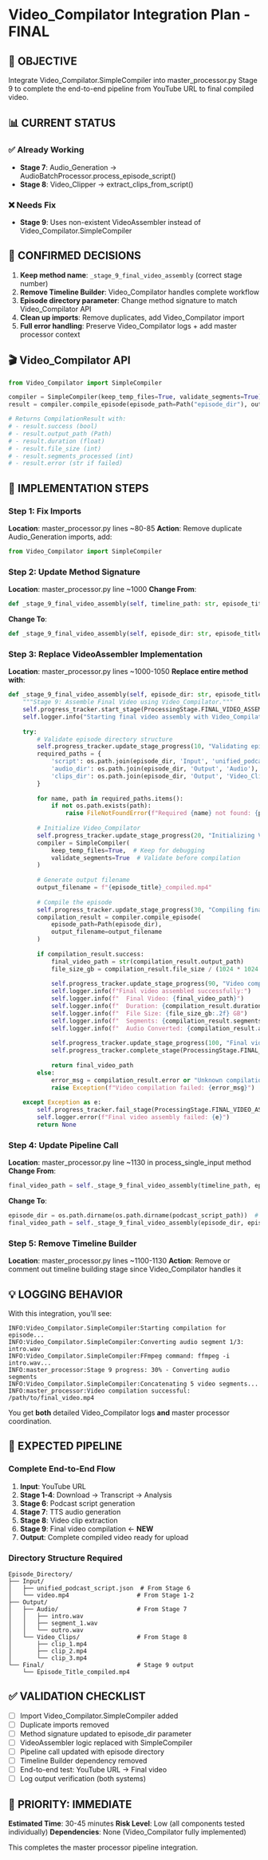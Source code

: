 # Video_Compilator Integration Plan - FINAL

## 🎯 OBJECTIVE
Integrate Video_Compilator.SimpleCompiler into master_processor.py Stage 9 to complete the end-to-end pipeline from YouTube URL to final compiled video.

## 📊 CURRENT STATUS

### ✅ Already Working
- **Stage 7**: Audio_Generation → AudioBatchProcessor.process_episode_script()
- **Stage 8**: Video_Clipper → extract_clips_from_script()

### ❌ Needs Fix  
- **Stage 9**: Uses non-existent VideoAssembler instead of Video_Compilator.SimpleCompiler

## 🔧 CONFIRMED DECISIONS

1. **Keep method name**: `_stage_9_final_video_assembly` (correct stage number)
2. **Remove Timeline Builder**: Video_Compilator handles complete workflow
3. **Episode directory parameter**: Change method signature to match Video_Compilator API
4. **Clean up imports**: Remove duplicates, add Video_Compilator import
5. **Full error handling**: Preserve Video_Compilator logs + add master processor context

## 🎬 Video_Compilator API

```python
from Video_Compilator import SimpleCompiler

compiler = SimpleCompiler(keep_temp_files=True, validate_segments=True)
result = compiler.compile_episode(episode_path=Path("episode_dir"), output_filename="video.mp4")

# Returns CompilationResult with:
# - result.success (bool)
# - result.output_path (Path) 
# - result.duration (float)
# - result.file_size (int)
# - result.segments_processed (int)
# - result.error (str if failed)
```

## 🚀 IMPLEMENTATION STEPS

### Step 1: Fix Imports
**Location**: master_processor.py lines ~80-85
**Action**: Remove duplicate Audio_Generation imports, add:
```python
from Video_Compilator import SimpleCompiler
```

### Step 2: Update Method Signature  
**Location**: master_processor.py line ~1000
**Change From**:
```python
def _stage_9_final_video_assembly(self, timeline_path: str, episode_title: str) -> Optional[str]:
```
**Change To**:
```python
def _stage_9_final_video_assembly(self, episode_dir: str, episode_title: str) -> Optional[str]:
```

### Step 3: Replace VideoAssembler Implementation
**Location**: master_processor.py lines ~1000-1050
**Replace entire method with**:
```python
def _stage_9_final_video_assembly(self, episode_dir: str, episode_title: str) -> Optional[str]:
    """Stage 9: Assemble Final Video using Video_Compilator."""
    self.progress_tracker.start_stage(ProcessingStage.FINAL_VIDEO_ASSEMBLY, estimated_duration=300)
    self.logger.info("Starting final video assembly with Video_Compilator")
    
    try:
        # Validate episode directory structure
        self.progress_tracker.update_stage_progress(10, "Validating episode directory")
        required_paths = {
            'script': os.path.join(episode_dir, 'Input', 'unified_podcast_script.json'),
            'audio_dir': os.path.join(episode_dir, 'Output', 'Audio'),
            'clips_dir': os.path.join(episode_dir, 'Output', 'Video_Clips')
        }
        
        for name, path in required_paths.items():
            if not os.path.exists(path):
                raise FileNotFoundError(f"Required {name} not found: {path}")
        
        # Initialize Video_Compilator
        self.progress_tracker.update_stage_progress(20, "Initializing Video_Compilator")
        compiler = SimpleCompiler(
            keep_temp_files=True,  # Keep for debugging
            validate_segments=True  # Validate before compilation
        )
        
        # Generate output filename
        output_filename = f"{episode_title}_compiled.mp4"
        
        # Compile the episode
        self.progress_tracker.update_stage_progress(30, "Compiling final video")
        compilation_result = compiler.compile_episode(
            episode_path=Path(episode_dir),
            output_filename=output_filename
        )
        
        if compilation_result.success:
            final_video_path = str(compilation_result.output_path)
            file_size_gb = compilation_result.file_size / (1024 * 1024 * 1024) if compilation_result.file_size else 0
            
            self.progress_tracker.update_stage_progress(90, "Video compilation complete")
            self.logger.info(f"Final video assembled successfully:")
            self.logger.info(f"  Final Video: {final_video_path}")
            self.logger.info(f"  Duration: {compilation_result.duration:.2f}s")
            self.logger.info(f"  File Size: {file_size_gb:.2f} GB")
            self.logger.info(f"  Segments: {compilation_result.segments_processed}")
            self.logger.info(f"  Audio Converted: {compilation_result.audio_segments_converted}")
            
            self.progress_tracker.update_stage_progress(100, "Final video assembly complete")
            self.progress_tracker.complete_stage(ProcessingStage.FINAL_VIDEO_ASSEMBLY)
            
            return final_video_path
        else:
            error_msg = compilation_result.error or "Unknown compilation error"
            raise Exception(f"Video compilation failed: {error_msg}")
            
    except Exception as e:
        self.progress_tracker.fail_stage(ProcessingStage.FINAL_VIDEO_ASSEMBLY, str(e))
        self.logger.error(f"Final video assembly failed: {e}")
        return None
```

### Step 4: Update Pipeline Call
**Location**: master_processor.py line ~1130 in process_single_input method
**Change From**:
```python
final_video_path = self._stage_9_final_video_assembly(timeline_path, episode_title)
```
**Change To**:
```python
episode_dir = os.path.dirname(os.path.dirname(podcast_script_path))  # Get episode root
final_video_path = self._stage_9_final_video_assembly(episode_dir, episode_title)
```

### Step 5: Remove Timeline Builder
**Location**: master_processor.py lines ~1100-1130
**Action**: Remove or comment out timeline building stage since Video_Compilator handles it

## 💡 LOGGING BEHAVIOR

With this integration, you'll see:
```
INFO:Video_Compilator.SimpleCompiler:Starting compilation for episode...
INFO:Video_Compilator.SimpleCompiler:Converting audio segment 1/3: intro.wav  
INFO:Video_Compilator.SimpleCompiler:FFmpeg command: ffmpeg -i intro.wav...
INFO:master_processor:Stage 9 progress: 30% - Converting audio segments
INFO:Video_Compilator.SimpleCompiler:Concatenating 5 video segments...
INFO:master_processor:Video compilation successful: /path/to/final_video.mp4
```

You get **both** detailed Video_Compilator logs **and** master processor coordination.

## 🎯 EXPECTED PIPELINE

### Complete End-to-End Flow
1. **Input**: YouTube URL
2. **Stage 1-4**: Download → Transcript → Analysis  
3. **Stage 6**: Podcast script generation
4. **Stage 7**: TTS audio generation
5. **Stage 8**: Video clip extraction  
6. **Stage 9**: Final video compilation ← **NEW**
7. **Output**: Complete compiled video ready for upload

### Directory Structure Required
```
Episode_Directory/
├── Input/
│   ├── unified_podcast_script.json  # From Stage 6
│   └── video.mp4                   # From Stage 1-2
├── Output/
│   ├── Audio/                      # From Stage 7
│   │   ├── intro.wav
│   │   ├── segment_1.wav
│   │   └── outro.wav
│   └── Video_Clips/                # From Stage 8
│       ├── clip_1.mp4
│       ├── clip_2.mp4
│       └── clip_3.mp4
└── Final/                          # Stage 9 output
    └── Episode_Title_compiled.mp4
```

## ✅ VALIDATION CHECKLIST

- [ ] Import Video_Compilator.SimpleCompiler added
- [ ] Duplicate imports removed
- [ ] Method signature updated to episode_dir parameter
- [ ] VideoAssembler logic replaced with SimpleCompiler
- [ ] Pipeline call updated with episode directory
- [ ] Timeline Builder dependency removed
- [ ] End-to-end test: YouTube URL → Final video
- [ ] Log output verification (both systems)

## 🚀 PRIORITY: IMMEDIATE

**Estimated Time**: 30-45 minutes
**Risk Level**: Low (all components tested individually)
**Dependencies**: None (Video_Compilator fully implemented)

This completes the master processor pipeline integration.